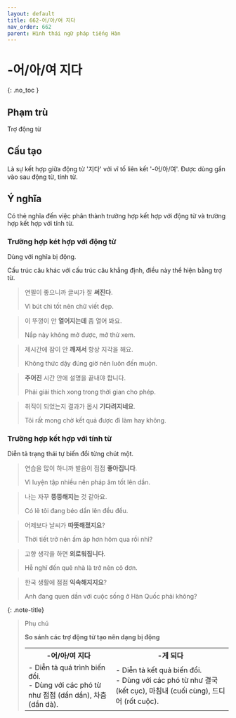 ```yaml
---
layout: default
title: 662-어/아/여 지다
nav_order: 662
parent: Hình thái ngữ pháp tiếng Hàn
---
```


# -어/아/여 지다
{: .no_toc }

## Phạm trù

Trợ động từ

## Cấu tạo

Là sự kết hợp giữa động từ '지다' với vĩ tố liên kết '-어/아/여'. Được dùng gắn vào sau động từ, tính từ.

## Ý nghĩa

Có thẻ nghĩa đến việc phân thành trường hợp kết hợp với động từ và trường hợp kết hợp với tính từ.

### Trường hợp két hợp với động từ

Dùng với nghĩa bị động.

Cấu trúc câu khác với cấu trúc câu khẳng định, điều này thể hiện bằng trợ từ.

> 연필이 좋으니까 글씨가 잘 **써진다**.
>
> Vì bút chì tốt nên chữ viết đẹp.

> 이 뚜껑이 안 **열어지는데** 좀 열어 봐요.
>
> Nắp này không mở được, mở thử xem.

> 제시간에 잠이 안 **깨져서** 항상 지각을 해요.
>
> Không thức dậy đúng giờ nên luôn đến muộn.

> **주어진** 시간 안에 설명을 끝내야 합니다.
>
> Phải giải thích xong trong thời gian cho phép.

> 취직이 되었는지 결과가 몹시 **기다려지네요**.
>
> Tôi rất mong chờ kết quả được đi làm hay không.

### Trường hợp kết hợp với tính từ

Diễn tả trạng thái tự biến đổi từng chút một.

> 연습을 많이 하니까 발음이 점점 **좋아집니다**.
>
> Vì luyện tập nhiều nên pháp âm tốt lên dần.

> 나는 자꾸 **뚱뚱해지는** 것 같아요.
>
> Có lẽ tôi đang béo dần lên đều đều.

> 어제보다 날씨가 **따뜻해졌지요**?
>
> Thời tiết trở nên ấm áp hơn hôm qua rồi nhỉ?

> 고향 생각을 하면 **외로워집니다**.
>
> Hễ nghĩ đến quê nhà là trở nên cô đơn.

> 한국 생활에 점점 **익속해지지요**?
>
> Anh đang quen dần với cuộc sống ở Hàn Quốc phải không?

{: .note-title}
> Phụ chú
>
> **So sánh các trợ động từ tạo nên dạng bị động**
>
> <table>
> <tr>
> <th>-어/아/여 지다</th>
> <th>-게 되다</th>
> </tr>
> <tr>
> <td>- Diễn tả quá trình biến đổi.<br>- Dùng với các phó từ như 점점 (dần dần), 차츰 (dần dà).</td>
> <td>- Diễn tả kết quả biến đổi.<br>- Dùng với các phó từ như 결국 (kết cục), 마침내 (cuối cùng), 드디어 (rốt cuộc).</td>
> </tr>
> </table>